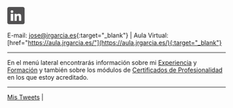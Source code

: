 <!--html><a href="https://www.gitanos.org/20anosacceder/" target="_blank"><center><img src="acceder20.png"><center></html--> 
<a tittle="LinkedIn" href="https://www.linkedin.com/in/joseramongg" target="_blank"><img src="linkedin.png"></a>  

E-mail: [jose@jrgarcia.es](mailto:jose@jrgarcia.es){:target="_blank"} | Aula Virtual: [href="https://aula.jrgarcia.es/"](https://aula.jrgarcia.es/){:target="_blank"}  

<hr size="5px" color="#268BD4" />

En el menú lateral encontrarás información sobre mi [Experiencia](experiencia.md) y [Formación](formacion.md) y también sobre los módulos de [Certificados de Profesionalidad](docencia.md) en los que estoy acreditado.  

<hr size="5px" color="#268BD4" />

<a class="twitter-timeline" href="https://twitter.com/joseramongg?ref_src=twsrc%5Etfw">Mis Tweets</a> <script async src="https://platform.twitter.com/widgets.js" charset="utf-8"></script> |

